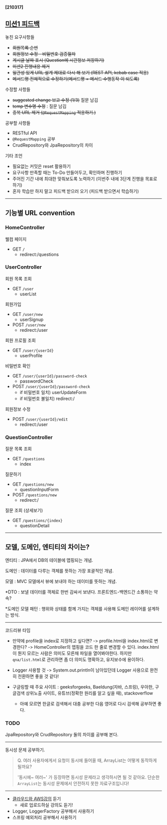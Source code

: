 **[210317]**





## [미션1 피드백](https://github.com/codesquad-members-2021/spring-boot-qna/pull/72#pullrequestreview-612210003)

놓친 요구사항들

- ~~회원목록 순번~~
- ~~회원정보 수정 - 비밀번호 검증절차~~
- ~~게시글 날짜 표시 (Question에 시간정보 저장하기)~~
- ~~미션2 진행내용 제거~~
- ~~일관성 있게 URL 설계 제대로 다시 해 보기 (REST API, kebab case 적용)~~
- ~~메서드명 전체적으로 수정하기(메서드명 = 메서드 수행동작 이 되도록)~~

수정할 사항들

- ~~suggested change 보고 수정 (1/3)~~ 질문 남김
- ~~temp 변수명 수정~~ : 질문 남김
- ~~중복 URL 제거 (`@RequestMapping`  적용하기.)~~

공부할 사항들

- RESTful API 
- `@RequestMapping` 공부
- CrudRepository와 JpaRepository의 차이

기타 조언

- 필요없는 커밋은 reset 활용하기
- 요구사항 만족할 때는 To-Do 만들어두고, 확인하며 진행하기
- 주어진 기간 내에 최대한 맞춰보도록 노력하기 (이번주 내에 3단계 진행을 목표로 하기)
- 혼자 학습만 하지 말고 피드백 받으러 오기 (피드백 받으면서 학습하기)





---



## 기능별 URL convention
### HomeController
웰컴 페이지

- GET `/`
    - redirect:/questions

### UserController

회원 목록 조회

- GET `/user`
  - userList
  

회원가입

- GET `/user/new`
    - userSignup
- POST `/user/new`
    - redirect:/user

회원 프로필 조회

- GET `/user/{userId}`
    - userProfile

비밀번호 확인

- GET `/user/{userId}/password-check`
    - passwordCheck
- POST `/user/{userId}/password-check`
    - if 비밀번호 일치) userUpdateForm
    - if 비밀번호 불일치) redirect:/

회원정보 수정

- POST `/user/{userId}/edit`
    - redirect:/user

### QuestionController

질문 목록 조회

- GET `/questions`
  - index
  

질문하기

- GET `/questions/new`
    - questionInputForm
- POST `/questions/new`
    - redirect:/

질문 조회 (상세보기)

- GET `/questions/{index}`
    - questionDetail

---



## 모델, 도메인, 엔티티의 차이는?

엔티티 : JPA에서 DB의 테이블에 맵핑되는 개념.

도메인 : 데이터를 다루는 객체를 뜻하는 가장 포괄적인 개념.

모델 : MVC 모델에서 뷰에 보내야 하는 데이터를 뜻하는 개념.

*DTO : 보낼 데이터를 객체로 한번 감싸서 보낸다. 프론트엔드-백엔드간 소통하는 약속?

*도메인 모델 패턴 : 행위와 상태를 함께 가지는 객체를 사용해 도메인 레이어를 설계하는 방식.



---

코드리뷰 타임

- 만약에 profile을 index로 지정하고 싶다면? -> profile.html을 index.html로 변경한다? -> HomeController의 맵핑을 코드 한 줄로 변경할 수 있다. index.html이 뭔지 모르는 사람은 의미도 모른채 파일을 열어봐야한다. 하지만 `qna/list.html`로 관리하면 좀 더 의미도 명확하고, 유지보수에 용이하다.
- Logger 사용할 것 -> System.out.println이 남아있던데 Logger 사용으로 완전히 전환하면 좋을 것 같다!

- 구글링할 때 주요 사이트 : geeksforgeeks, Baeldung(자바, 스프링), 우아한, 구글검색 상위노출 사이트, 유튜브(정확한 원리를 알고 싶을 때), stackoverflow
  - 아예 모르면 한글로 검색해서 대충 공부한 다음 영어로 다시 검색해 공부하면 좋다.



### TODO

JpaRepository와 CrudRepository 둘의 차이를 공부해 본다.

---

동시성 문제 공부하기.

> Q. 여러 사용자에게서 요청이 동시에 들어올 때, ArrayList는 어떻게 동작하게 될까요?
>
> '동시에~ 여러~' 가 등장하면 동시성 문제라고 생각하시면 될 것 같아요.
> 단순한 `ArrayList`는 동시성 문제에서 안전하지 못한 자료구조입니다!

---

- [클라우드와 AWS강의](https://www.inflearn.com/course/aws-starter/dashboard) 듣기
  - 새로 업로드하실 강의도 듣기!
- Logger, LoggerFactory 공부해서 사용하기
- 스프링 예외처리 공부해서 사용하기